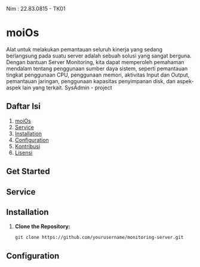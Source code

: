 Nim    : 22.83.0815 - TK01

# moiOs
Alat untuk melakukan pemantauan seluruh kinerja yang sedang berlangsung pada suatu server adalah sebuah solusi yang sangat berguna. Dengan bantuan Server Monitoring, kita dapat memperoleh pemahaman mendalam tentang penggunaan sumber daya sistem, seperti pemantauan tingkat penggunaan CPU, penggunaan memori, aktivitas Input dan Output, pemantauan jaringan, penggunaan kapasitas penyimpanan disk, dan aspek-aspek lain yang terkait.
SysAdmin - project

## Daftar Isi

1. [moiOs](#moiOs)
2. [Service](##Service)
3. [Installation](##Installation)
4. [Configuration](##Configuration)
5. [Kontribusi](#kontribusi)
6. [Lisensi](#lisensi)

## Get Started
## Service
## Installation
1. **Clone the Repository:** 

   ```shell
   git clone https://github.com/yourusername/monitoring-server.git
## Configuration
